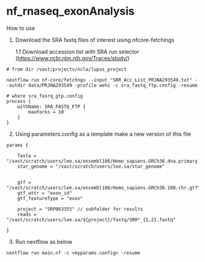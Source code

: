 # nf_rnaseq_exonAnalysis

How to use

1. Download the SRA fastq files of interest using nfcore-fetchings
    
    1.1  Download accession list with SRA run selector (https://www.ncbi.nlm.nih.gov/Traces/study/)

```
# from dir /vast/projects/ncla/lupus_project

nextflow run nf-core/fetchngs --input "SRR_Acc_List_PRJNA293549.txt" --outdir data/PRJNA293549 -profile wehi -c sra_fastq_ftp.config -resume

# where sra_fasrq_gtp.config 
process {
    withName: SRA_FASTQ_FTP {
        maxForks = 10
    }
}
```

2. Using parameters.config as a template make a new version of this file

```
params {

    fasta = "/vast/scratch/users/lee.sa/ensembl108/Homo_sapiens.GRCh38.dna.primary_assembly.fa"
    star_genome = "/vast/scratch/users/lee.sa/star_genome"
    

    gtf = "/vast/scratch/users/lee.sa/ensembl108/Homo_sapiens.GRCh38.108.chr.gtf"
    gtf_attr = "exon_id"
    gtf_featureType = "exon"

    project = "SRP063355" // subfolder for results
    reads = "/vast/scratch/users/lee.sa/${project}/fastq/SRR*_{1,2}.fastq"   
    
}
```

3. Run nextflow as below

```
nextflow run main.nf -c <myparams.config> -resume
```
